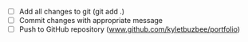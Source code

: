 - [ ] Add all changes to git (git add .)
- [ ] Commit changes with appropriate message
- [ ] Push to GitHub repository (www.github.com/kyletbuzbee/portfolio)
